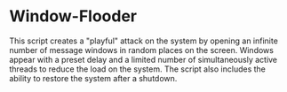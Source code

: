 # Window-Flooder
This script creates a "playful" attack on the system by opening an infinite number of message windows in random places on the screen. Windows appear with a preset delay and a limited number of simultaneously active threads to reduce the load on the system. The script also includes the ability to restore the system after a shutdown.

